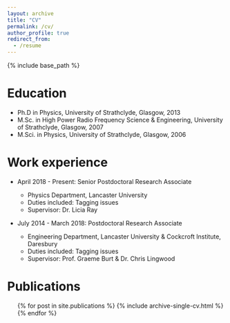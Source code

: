 ```yaml
---
layout: archive
title: "CV"
permalink: /cv/
author_profile: true
redirect_from:
  - /resume
---
```


{% include base_path %}

Education
======
* Ph.D in Physics, University of Strathclyde, Glasgow, 2013
* M.Sc. in High Power Radio Frequency Science & Engineering, University of Strathclyde, Glasgow, 2007
* M.Sci. in Physics, University of Strathclyde, Glasgow, 2006

Work experience
======
* April 2018 - Present: Senior Postdoctoral Research Associate
  * Physics Department, Lancaster University
  * Duties included: Tagging issues
  * Supervisor: Dr. Licia Ray

* July 2014 - March 2018: Postdoctoral Research Associate
  * Engineering Department, Lancaster University & Cockcroft Institute, Daresbury
  * Duties included: Tagging issues
  * Supervisor: Prof. Graeme Burt & Dr. Chris Lingwood
<!---
Skills
======
* Skill 1
* Skill 2
  * Sub-skill 2.1
  * Sub-skill 2.2
  * Sub-skill 2.3
* Skill 3
-->
Publications
======
  <ul>{% for post in site.publications %}
    {% include archive-single-cv.html %}
  {% endfor %}</ul>
<!---
#Talks
#======
#  <ul>{% for post in site.talks %}
#    {% include archive-single-talk-cv.html %}
#  {% endfor %}</ul>

#Teaching
#======
#  <ul>{% for post in site.teaching %}
#    {% include archive-single-cv.html %}
#  {% endfor %}</ul>

#Service and leadership
#======
#* Currently signed in to 43 different slack teams
-->
